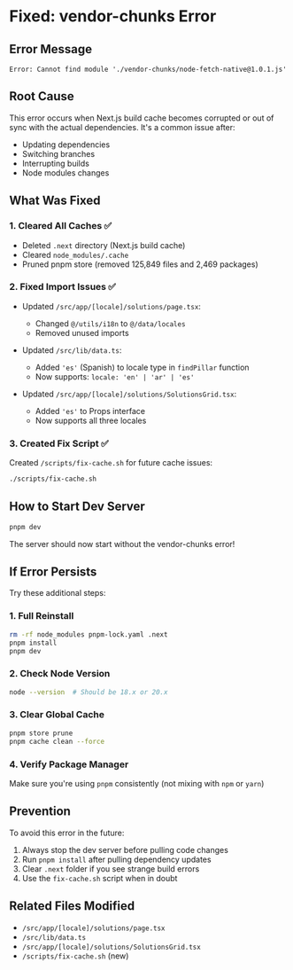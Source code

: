 # Fixed: vendor-chunks Error

## Error Message
```
Error: Cannot find module './vendor-chunks/node-fetch-native@1.0.1.js'
```

## Root Cause
This error occurs when Next.js build cache becomes corrupted or out of sync with the actual dependencies. It's a common issue after:
- Updating dependencies
- Switching branches
- Interrupting builds
- Node modules changes

## What Was Fixed

### 1. Cleared All Caches ✅
- Deleted `.next` directory (Next.js build cache)
- Cleared `node_modules/.cache`
- Pruned pnpm store (removed 125,849 files and 2,469 packages)

### 2. Fixed Import Issues ✅
- Updated `/src/app/[locale]/solutions/page.tsx`:
  - Changed `@/utils/i18n` to `@/data/locales`
  - Removed unused imports

- Updated `/src/lib/data.ts`:
  - Added `'es'` (Spanish) to locale type in `findPillar` function
  - Now supports: `locale: 'en' | 'ar' | 'es'`

- Updated `/src/app/[locale]/solutions/SolutionsGrid.tsx`:
  - Added `'es'` to Props interface
  - Now supports all three locales

### 3. Created Fix Script ✅
Created `/scripts/fix-cache.sh` for future cache issues:
```bash
./scripts/fix-cache.sh
```

## How to Start Dev Server

```bash
pnpm dev
```

The server should now start without the vendor-chunks error!

## If Error Persists

Try these additional steps:

### 1. Full Reinstall
```bash
rm -rf node_modules pnpm-lock.yaml .next
pnpm install
pnpm dev
```

### 2. Check Node Version
```bash
node --version  # Should be 18.x or 20.x
```

### 3. Clear Global Cache
```bash
pnpm store prune
pnpm cache clean --force
```

### 4. Verify Package Manager
Make sure you're using `pnpm` consistently (not mixing with `npm` or `yarn`)

## Prevention

To avoid this error in the future:
1. Always stop the dev server before pulling code changes
2. Run `pnpm install` after pulling dependency updates
3. Clear `.next` folder if you see strange build errors
4. Use the `fix-cache.sh` script when in doubt

## Related Files Modified
- `/src/app/[locale]/solutions/page.tsx`
- `/src/lib/data.ts`
- `/src/app/[locale]/solutions/SolutionsGrid.tsx`
- `/scripts/fix-cache.sh` (new)
